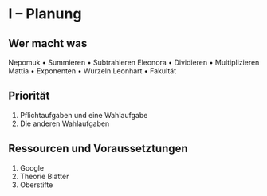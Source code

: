 # I – Planung

## Wer macht was
Nepomuk
• Summieren
• Subtrahieren
Eleonora
• Dividieren
• Multiplizieren
Mattia
• Exponenten
• Wurzeln
Leonhart
• Fakultät

## Priorität
1. Pflichtaufgaben und eine Wahlaufgabe
2. Die anderen Wahlaufgaben

## Ressourcen und Voraussetztungen
1. Google
2. Theorie Blätter
3. Oberstifte
